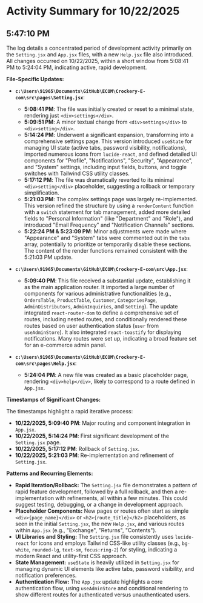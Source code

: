# Activity Summary for 10/22/2025

## 5:47:10 PM
The log details a concentrated period of development activity primarily on the `Setting.jsx` and `App.jsx` files, with a new `Help.jsx` file also introduced. All changes occurred on 10/22/2025, within a short window from 5:08:41 PM to 5:24:04 PM, indicating active, rapid development.

**File-Specific Updates:**

*   **`c:\Users\91965\Documents\GitHub\ECOM\Crockery-E-com\src\pages\Setting.jsx`**:
    *   **5:08:41 PM**: The file was initially created or reset to a minimal state, rendering just `<div>settings</div>`.
    *   **5:09:51 PM**: A minor textual change from `<div>settings</div>` to `<div>setting</div>`.
    *   **5:14:24 PM**: Underwent a significant expansion, transforming into a comprehensive settings page. This version introduced `useState` for managing UI state (active tabs, password visibility, notifications), imported numerous icons from `lucide-react`, and defined detailed UI components for "Profile", "Notifications", "Security", "Appearance", and "System" settings, including input fields, buttons, and toggle switches with Tailwind CSS utility classes.
    *   **5:17:12 PM**: The file was dramatically reverted to its minimal `<div>setting</div>` placeholder, suggesting a rollback or temporary simplification.
    *   **5:21:03 PM**: The complex settings page was largely re-implemented. This version refined the structure by using a `renderContent` function with a `switch` statement for tab management, added more detailed fields to "Personal Information" (like "Department" and "Role"), and introduced "Email Frequency" and "Notification Channels" sections.
    *   **5:22:24 PM & 5:23:09 PM**: Minor adjustments were made where "Appearance" and "System" tabs were commented out in the `tabs` array, potentially to prioritize or temporarily disable these sections. The content of the render functions remained consistent with the 5:21:03 PM update.

*   **`c:\Users\91965\Documents\GitHub\ECOM\Crockery-E-com\src\App.jsx`**:
    *   **5:09:40 PM**: This file received a substantial update, establishing it as the main application router. It imported a large number of components for various administrative functionalities (e.g., `OrdersTable`, `ProductTable`, `Customer`, `CategoriesPage`, `AdminDistributors`, `AdminInquiries`, and `Setting`). The update integrated `react-router-dom` to define a comprehensive set of routes, including nested routes, and conditionally rendered these routes based on user authentication status (`user` from `useAdminStore`). It also integrated `react-toastify` for displaying notifications. Many routes were set up, indicating a broad feature set for an e-commerce admin panel.

*   **`c:\Users\91965\Documents\GitHub\ECOM\Crockery-E-com\src\pages\Help.jsx`**:
    *   **5:24:04 PM**: A new file was created as a basic placeholder page, rendering `<div>help</div>`, likely to correspond to a route defined in `App.jsx`.

**Timestamps of Significant Changes:**

The timestamps highlight a rapid iterative process:
*   **10/22/2025, 5:09:40 PM**: Major routing and component integration in `App.jsx`.
*   **10/22/2025, 5:14:24 PM**: First significant development of the `Setting.jsx` page.
*   **10/22/2025, 5:17:12 PM**: Rollback of `Setting.jsx`.
*   **10/22/2025, 5:21:03 PM**: Re-implementation and refinement of `Setting.jsx`.

**Patterns and Recurring Elements:**

*   **Rapid Iteration/Rollback:** The `Setting.jsx` file demonstrates a pattern of rapid feature development, followed by a full rollback, and then a re-implementation with refinements, all within a few minutes. This could suggest testing, debugging, or a change in development approach.
*   **Placeholder Components:** New pages or routes often start as simple `<div>{page_name}</div>` or `<h2>{route_title}</h2>` placeholders, as seen in the initial `Setting.jsx`, the new `Help.jsx`, and various routes within `App.jsx` (e.g., "Exchange", "Returns", "Contents").
*   **UI Libraries and Styling:** The `Setting.jsx` file consistently uses `lucide-react` for icons and employs Tailwind CSS-like utility classes (e.g., `bg-white`, `rounded-lg`, `text-sm`, `focus:ring-2`) for styling, indicating a modern React and utility-first CSS approach.
*   **State Management:** `useState` is heavily utilized in `Setting.jsx` for managing dynamic UI elements like active tabs, password visibility, and notification preferences.
*   **Authentication Flow:** The `App.jsx` update highlights a core authentication flow, using `useAdminStore` and conditional rendering to show different routes for authenticated versus unauthenticated users.